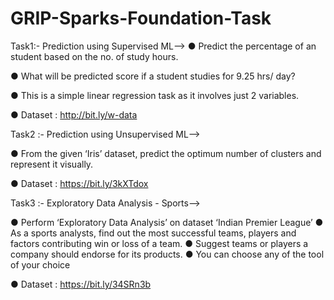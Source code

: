 # GRIP-Sparks-Foundation-Task

Task1:-
Prediction using Supervised ML-->
● Predict the percentage of an student based on the no. of study hours.

● What will be predicted score if a student studies for 9.25 hrs/ day?

● This is a simple linear regression task as it involves just 2 variables.

● Dataset : http://bit.ly/w-data

Task2 :-
Prediction using Unsupervised ML-->

● From the given ‘Iris’ dataset, predict the optimum number of clusters and represent it visually.

● Dataset : https://bit.ly/3kXTdox

Task3 :-
Exploratory Data Analysis - Sports-->

● Perform ‘Exploratory Data Analysis’ on dataset ‘Indian Premier League’
● As a sports analysts, find out the most successful teams, players and factors
contributing win or loss of a team.
● Suggest teams or players a company should endorse for its products.
● You can choose any of the tool of your choice

● Dataset : https://bit.ly/34SRn3b
